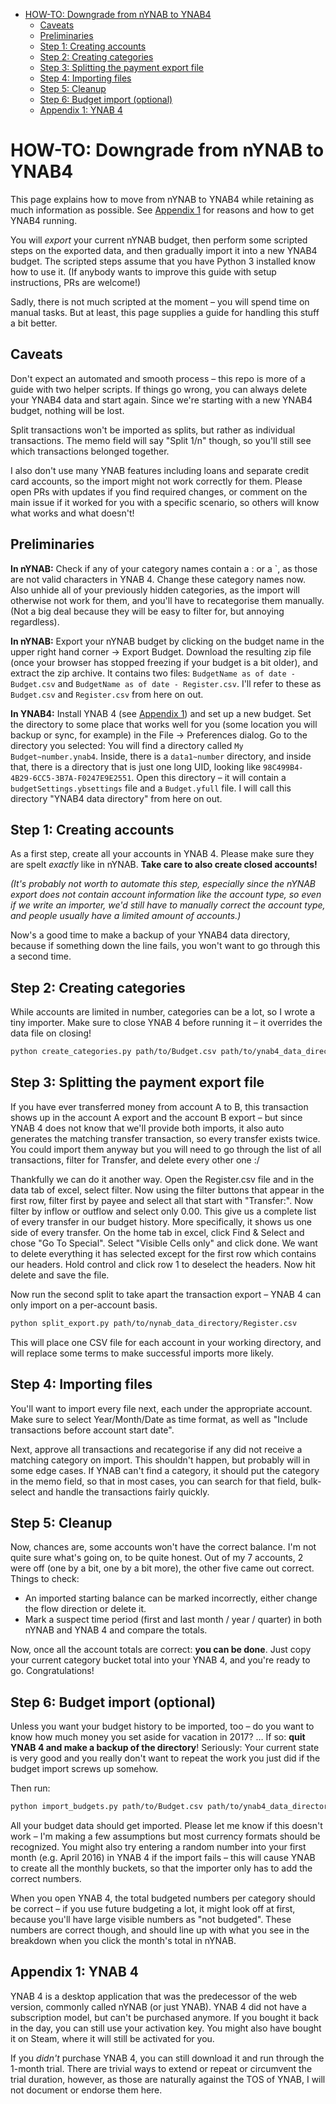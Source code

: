 - [HOW-TO: Downgrade from nYNAB to YNAB4](#how-to-downgrade-from-nynab-to-ynab4)
  - [Caveats](#caveats)
  - [Preliminaries](#preliminaries)
  - [Step 1: Creating accounts](#step-1-creating-accounts)
  - [Step 2: Creating categories](#step-2-creating-categories)
  - [Step 3: Splitting the payment export file](#step-3-splitting-the-payment-export-file)
  - [Step 4: Importing files](#step-4-importing-files)
  - [Step 5: Cleanup](#step-5-cleanup)
  - [Step 6: Budget import (optional)](#step-6-budget-import-optional)
  - [Appendix 1: YNAB 4](#appendix-1-ynab-4)

# HOW-TO: Downgrade from nYNAB to YNAB4

This page explains how to move from nYNAB to YNAB4 while retaining as much information as possible. See [Appendix
1](#appendix-1-ynab-4) for reasons and how to get YNAB4 running.

You will *export* your current nYNAB budget, then perform some scripted steps on the exported data, and then gradually
import it into a new YNAB4 budget. The scripted steps assume that you have Python 3 installed know how to use it. (If 
anybody wants to improve this guide with setup instructions, PRs are welcome!)

Sadly, there is not much scripted at the moment – you will spend time on manual tasks. But at least, this page supplies
a guide for handling this stuff a bit better.

## Caveats

Don't expect an automated and smooth process – this repo is more of a guide with two helper scripts. If things go wrong,
you can always delete your YNAB4 data and start again. Since we're starting with a new YNAB4 budget, nothing will be
lost.

Split transactions won't be imported as splits, but rather as individual transactions. The memo field will say "Split
1/n" though, so you'll still see which transactions belonged together.

I also don't use many YNAB features including loans and separate credit card accounts, so the import might not work
correctly for them. Please open PRs with updates if you find required changes, or comment on the main issue if it worked
for you with a specific scenario, so others will know what works and what doesn't!

## Preliminaries

**In nYNAB:** Check if any of your category names contain a : or a `, as those are not valid characters in YNAB 4.
Change these category names now. Also unhide all of your previously hidden categories, as
the import will otherwise not work for them, and you'll have to recategorise them manually. (Not a big deal because
they will be easy to filter for, but annoying regardless).

**In nYNAB:** Export your nYNAB budget by clicking on the budget name in the upper right hand corner → Export Budget.
Download the resulting zip file (once your browser has stopped freezing if your budget is a bit older), and extract the
zip archive. It contains two files: `BudgetName as of date - Budget.csv` and `BudgetName as of date - Register.csv`.
I'll refer to these as `Budget.csv` and `Register.csv` from here on out.
   
**In YNAB4:** Install YNAB 4 (see [Appendix 1](#appendix-1-ynab-4)) and set up a new budget. Set the directory to some
place that works well for you (some location you will backup or sync, for example) in the File → Preferences dialog.  Go
to the directory you selected: You will find a directory called `My Budget~number.ynab4`.  Inside, there is a
`data1~number` directory, and inside that, there is a directory that is just one long UID, looking like
`98C499B4-4B29-6CC5-3B7A-F0247E9E2551`. Open this directory – it will contain a `budgetSettings.ybsettings` file and a
`Budget.yfull` file. I will call this directory "YNAB4 data directory" from here on out.

## Step 1: Creating accounts

As a first step, create all your accounts in YNAB 4. Please make sure they are spelt *exactly* like in nYNAB.
**Take care to also create closed accounts!**

*(It's probably not worth to automate this step, especially since the nYNAB export does not contain account information
like the account type, so even if we write an importer, we'd still have to manually correct the account type, and people
usually have a limited amount of accounts.)*

Now's a good time to make a backup of your YNAB4 data directory, because if something down the line fails, you won't
want to go through this a second time.

## Step 2: Creating categories

While accounts are limited in number, categories can be a lot, so I wrote a tiny importer. Make sure to close YNAB 4
before running it – it overrides the data file on closing!

```bash
python create_categories.py path/to/Budget.csv path/to/ynab4_data_directory
```

## Step 3: Splitting the payment export file

If you have ever transferred money from account A to B, this transaction shows up in the account A export and the
account B export – but since YNAB 4 does not know that we'll provide both imports, it also auto generates the matching
transfer transaction, so every transfer exists twice. You could import them anyway but you will need to go through the list of all transactions, filter for
Transfer, and delete every other one :/

Thankfully we can do it another way. Open the Register.csv file and in the data tab of excel, select filter. Now using the filter buttons that appear in the first row, filter first by payee and select all that start with "Transfer:". Now filter by inflow or outflow and select only 0.00. This give us a complete list of every transfer in our budget history. More specifically, it shows us one side of every transfer. On the home tab in excel, click Find & Select and chose "Go To Special". Select "Visible Cells only" and click done. We want to delete everything it has selected except for the first row which contains our headers. Hold control and click row 1 to deselect the headers. Now hit delete and save the file. 


Now run the second split to take apart the transaction export – YNAB 4 can only import on a per-account basis.

```bash
python split_export.py path/to/nynab_data_directory/Register.csv
```

This will place one CSV file for each account in your working directory, and will replace some terms to make successful
imports more likely.

## Step 4: Importing files

You'll want to import every file next, each under the appropriate account. Make sure to select Year/Month/Date as time
format, as well as "Include transactions before account start date".

Next, approve all transactions and recategorise if any did not receive a matching category on import. This shouldn't
happen, but probably will in some edge cases. If YNAB can't find a category, it should put the category in the memo
field, so that in most cases, you can search for that field, bulk-select and handle the transactions fairly quickly.


## Step 5: Cleanup

Now, chances are, some accounts won't have the correct balance. I'm not quite sure what's going on, to be quite honest.
Out of my 7 accounts, 2 were off (one by a bit, one by a bit more), the other five came out correct. Things to check:

- An imported starting balance can be marked incorrectly, either change the flow direction or delete it.
- Mark a suspect time period (first and last month / year / quarter) in both nYNAB and YNAB 4 and compare the totals.

Now, once all the account totals are correct: **you can be done**. Just copy your current category bucket total into
your YNAB 4, and you're ready to go. Congratulations!

## Step 6: Budget import (optional)

Unless you want your budget history to be imported, too – do you want to know how much money you set aside for vacation
in 2017? … If so: **quit YNAB 4 and make a backup of the directory**! Seriously: Your current state is very good and
you really don't want to repeat the work you just did if the budget import screws up somehow.

Then run:

```bash
python import_budgets.py path/to/Budget.csv path/to/ynab4_data_directory
```

All your budget data should get imported. Please let me know if this doesn't work – I'm making a few assumptions but
most currency formats should be recognized. You might also try entering a random number into your first month (e.g. 
April 2016) in YNAB 4 if the import fails – this will cause YNAB to create all the monthly buckets, so that the importer
only has to add the correct numbers.

When you open YNAB 4, the total budgeted numbers per category should be correct – if you use future budgeting a lot, it
might look off at first, because you'll have large visible numbers as "not budgeted". These numbers are correct though,
and should line up with what you see in the breakdown when you click the month's total in nYNAB.

## Appendix 1: YNAB 4

YNAB 4 is a desktop application that was the predecessor of the web version, commonly called nYNAB (or just YNAB). YNAB
4 did not have a subscription model, but can't be purchased anymore. If you bought it back in the day, you can still use
your activation key. You might also have bought it on Steam, where it will still be activated for you.

If you *didn't* purchase YNAB 4, you can still download it and run through the 1-month trial. There are trivial ways to
extend or repeat or circumvent the trial duration, however, as those are naturally against the TOS of YNAB, I will not
document or endorse them here.
